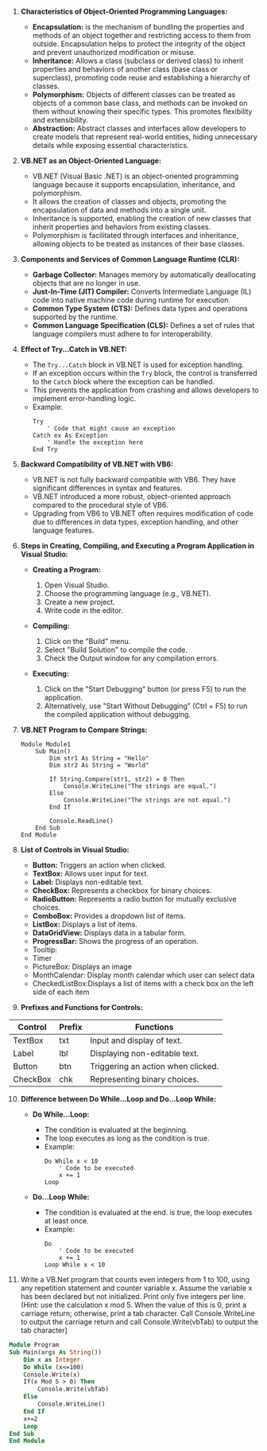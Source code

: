 1. **Characteristics of Object-Oriented Programming Languages:**
   - **Encapsulation:** is the mechanism of bundling the properties and methods of an object together and restricting access to them from outside. Encapsulation helps to protect the integrity of the object and prevent unauthorized modification or misuse.
   - **Inheritance:** Allows a class (subclass or derived class) to inherit properties and behaviors of another class (base class or superclass), promoting code reuse and establishing a hierarchy of classes.
   - **Polymorphism:** Objects of different classes can be treated as objects of a common base class, and methods can be invoked on them without knowing their specific types. This promotes flexibility and extensibility.
   - **Abstraction:** Abstract classes and interfaces allow developers to create models that represent real-world entities, hiding unnecessary details while exposing essential characteristics.

2. **VB.NET as an Object-Oriented Language:**
   - VB.NET (Visual Basic .NET) is an object-oriented programming language because it supports encapsulation, inheritance, and polymorphism.
   - It allows the creation of classes and objects, promoting the encapsulation of data and methods into a single unit.
   - Inheritance is supported, enabling the creation of new classes that inherit properties and behaviors from existing classes.
   - Polymorphism is facilitated through interfaces and inheritance, allowing objects to be treated as instances of their base classes.

3. **Components and Services of Common Language Runtime (CLR):**
   - **Garbage Collector:** Manages memory by automatically deallocating objects that are no longer in use.
   - **Just-In-Time (JIT) Compiler:** Converts Intermediate Language (IL) code into native machine code during runtime for execution.
   - **Common Type System (CTS):** Defines data types and operations supported by the runtime.
   - **Common Language Specification (CLS):** Defines a set of rules that language compilers must adhere to for interoperability.

4. **Effect of Try...Catch in VB.NET:**
   - The `Try...Catch` block in VB.NET is used for exception handling.
   - If an exception occurs within the `Try` block, the control is transferred to the `Catch` block where the exception can be handled.
   - This prevents the application from crashing and allows developers to implement error-handling logic.
   - Example:
     ```vb.net
     Try
         ' Code that might cause an exception
     Catch ex As Exception
         ' Handle the exception here
     End Try
     ```

5. **Backward Compatibility of VB.NET with VB6:**
   - VB.NET is not fully backward compatible with VB6. They have significant differences in syntax and features.
   - VB.NET introduced a more robust, object-oriented approach compared to the procedural style of VB6.
   - Upgrading from VB6 to VB.NET often requires modification of code due to differences in data types, exception handling, and other language features.

6. **Steps in Creating, Compiling, and Executing a Program Application in Visual Studio:**
   - **Creating a Program:**
     1. Open Visual Studio.
     2. Choose the programming language (e.g., VB.NET).
     3. Create a new project.
     4. Write code in the editor.

   - **Compiling:**
     1. Click on the "Build" menu.
     2. Select "Build Solution" to compile the code.
     3. Check the Output window for any compilation errors.

   - **Executing:**
     1. Click on the "Start Debugging" button (or press F5) to run the application.
     2. Alternatively, use "Start Without Debugging" (Ctrl + F5) to run the compiled application without debugging.

7. **VB.NET Program to Compare Strings:**
   ```vb.net
   Module Module1
       Sub Main()
           Dim str1 As String = "Hello"
           Dim str2 As String = "World"

           If String.Compare(str1, str2) = 0 Then
               Console.WriteLine("The strings are equal.")
           Else
               Console.WriteLine("The strings are not equal.")
           End If

           Console.ReadLine()
       End Sub
   End Module
   ```

8. **List of Controls in Visual Studio:**
   - **Button:** Triggers an action when clicked.
   - **TextBox:** Allows user input for text.
   - **Label:** Displays non-editable text.
   - **CheckBox:** Represents a checkbox for binary choices.
   - **RadioButton:** Represents a radio button for mutually exclusive choices.
   - **ComboBox:** Provides a dropdown list of items.
   - **ListBox:** Displays a list of items.
   - **DataGridView:** Displays data in a tabular form.
   - **ProgressBar:** Shows the progress of an operation.
   - Tooltip:
   - Timer
   - PictureBox: Displays an image
   - MonthCalendar: Display month calendar which user can select data
   - CheckedListBox:Displays a list of items with a check box on the left side of each item
1. **Prefixes and Functions for Controls:**

| Control    | Prefix    | Functions                              |
|------------|-----------|----------------------------------------|
| TextBox    | txt       | Input and display of text.             |
| Label      | lbl       | Displaying non-editable text.          |
| Button     | btn       | Triggering an action when clicked.     |
| CheckBox   | chk       | Representing binary choices.           |


10. **Difference between Do While...Loop and Do...Loop While:**
    - **Do While...Loop:**
      - The condition is evaluated at the beginning.
      - The loop executes as long as the condition is true.
      - Example:
        ```vb.net
        Do While x < 10
            ' Code to be executed
            x += 1
        Loop
        ```

    - **Do...Loop While:**
      - The condition is evaluated at the end.
      is true, the loop executes at least once.
      - Example:
        ```vb.net
        Do
            ' Code to be executed
            x += 1
        Loop While x < 10
        ```
 11. Write a VB.Net program that counts even integers from 1 to 100, using any repetition statement and counter variable x. Assume the variable x has been declared but not initialized. Print only five integers per line. (Hint: use the calculation x mod 5. When the value of this is 0, print a carriage return; otherwise, print a tab character. Call Console.WriteLine to output the carriage return and call Console.Write(vbTab) to output the tab character]
```vb
Module Program
Sub Main(args As String())
	Dim x as Integer
	Do While (x<=100)
	Console.Write(x)
	If(x Mod 5 > 0) Then 
		Console.Write(vbTab)
	Else
		Console.WriteLine()
	End If
	x+=2
	Loop
End Sub
End Module
```